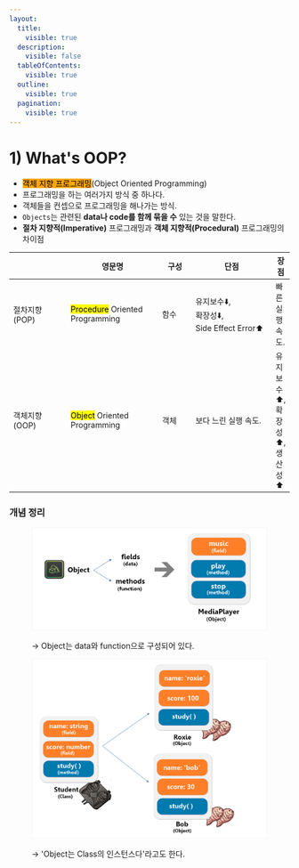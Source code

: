 ```yaml
---
layout:
  title:
    visible: true
  description:
    visible: false
  tableOfContents:
    visible: true
  outline:
    visible: true
  pagination:
    visible: true
---
```


# 1) What's OOP?

* <mark style="background-color:orange;">객체 지향 프로그래밍</mark>(Object Oriented Programming)
* 프로그래밍을 하는 여러가지 방식 중 하나다.
* 객체들을 컨셉으로 프로그래밍을 해나가는 방식.
* `Objects`는 관련된 **data나 code를 함께 묶을 수** 있는 것을 말한다.
* **절차 지향적(Imperative)** 프로그래밍과 **객체 지향적(Procedural)** 프로그래밍의 차이점

<table><thead><tr><th width="117"></th><th width="186">영문명</th><th width="65">구성 </th><th width="178">단점</th><th>장점</th></tr></thead><tbody><tr><td>절차지향(POP)</td><td><mark style="background-color:yellow;">Procedure</mark> Oriented Programming</td><td>함수</td><td>유지보수⬇️, <br>확장성⬇️,<br>Side Effect Error⬆️</td><td>빠른 실행 속도.</td></tr><tr><td>객체지향(OOP)</td><td><mark style="background-color:yellow;">Object</mark> Oriented Programming</td><td>객체</td><td>보다 느린 실행 속도.</td><td>유지보수⬆️, <br>확장성⬆️,<br>생산성⬆️</td></tr></tbody></table>

&#x20;

### 개념 정리

<div align="left">

<figure><img src="../../../.gitbook/assets/2023-12-15 23 51 29.png" alt="" width="563"><figcaption><p>→ Object는 data와 function으로 구성되어 있다.</p></figcaption></figure>

</div>

<div align="left">

<figure><img src="../../../.gitbook/assets/2023-12-15 23 51 29 (2).png" alt="" width="563"><figcaption><p>→ 'Object는 Class의 인스턴스다'라고도 한다.</p></figcaption></figure>

</div>

